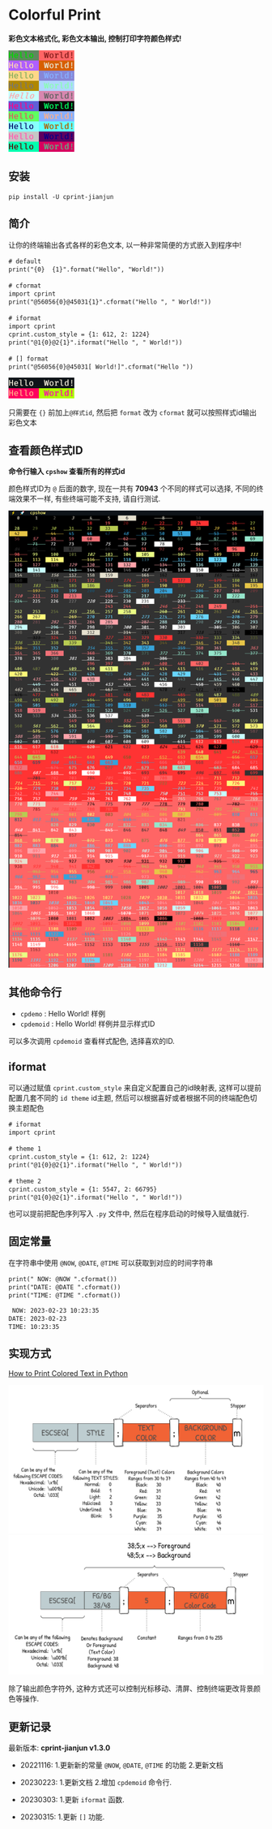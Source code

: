 # Colorful Print

**彩色文本格式化, 彩色文本输出, 控制打印字符颜色样式!**

![main][1]

## 安装

    pip install -U cprint-jianjun

## 简介

让你的终端输出各式各样的彩色文本, 以一种非常简便的方式嵌入到程序中!

```
# default
print("{0}  {1}".format("Hello", "World!"))

# cformat
import cprint
print("@56056{0}@45031{1}".cformat("Hello ", " World!"))

# iformat
import cprint
cprint.custom_style = {1: 612, 2: 1224}
print("@1{0}@2{1}".iformat("Hello ", " World!"))

# [] format
print("@56056{0}@45031[ World!]".cformat("Hello "))
```

![use][2]

只需要在 `{}` 前加上`@样式id`, 然后把 `format` 改为 `cformat` 就可以按照样式id输出彩色文本

## 查看颜色样式ID

**命令行输入 `cpshow` 查看所有的样式id**

颜色样式ID为 `@` 后面的数字, 现在一共有 **70943** 个不同的样式可以选择, 不同的终端效果不一样, 有些终端可能不支持, 请自行测试.

![style][3]

## 其他命令行

* `cpdemo` : Hello World! 样例
* `cpdemoid` : Hello World! 样例并显示样式ID

可以多次调用 `cpdemoid` 查看样式配色, 选择喜欢的ID.

## iformat
可以通过赋值 `cprint.custom_style` 来自定义配置自己的id映射表, 这样可以提前配置几套不同的 `id theme` id主题, 然后可以根据喜好或者根据不同的终端配色切换主题配色

```
# iformat
import cprint

# theme 1
cprint.custom_style = {1: 612, 2: 1224}
print("@1{0}@2{1}".iformat("Hello ", " World!"))

# theme 2
cprint.custom_style = {1: 5547, 2: 66795}
print("@1{0}@2{1}".iformat("Hello ", " World!"))
```

也可以提前把配色序列写入 `.py` 文件中, 然后在程序启动的时候导入赋值就行.

## 固定常量

在字符串中使用 `@NOW`, `@DATE`, `@TIME` 可以获取到对应的时间字符串
```
print(" NOW: @NOW ".cformat())
print("DATE: @DATE ".cformat())
print("TIME: @TIME ".cformat())
```
```
 NOW: 2023-02-23 10:23:35
DATE: 2023-02-23
TIME: 10:23:35
```

## 实现方式

[How to Print Colored Text in Python](https://stackabuse.com/how-to-print-colored-text-in-python/)

![how][4]
![how][5]

除了输出颜色字符外, 这种方式还可以控制光标移动、清屏、控制终端更改背景颜色等操作.

## 更新记录
最新版本: **cprint-jianjun v1.3.0**
* 20221116: 1.更新新的常量 `@NOW`, `@DATE`, `@TIME` 的功能 2.更新文档
* 20230223: 1.更新文档 2.增加 `cpdemoid` 命令行.
* 20230303: 1.更新 `iformat` 函数.
* 20230315: 1.更新 `[]` 功能.

  [1]: https://raw.githubusercontent.com/EVA-JianJun/cprint/master/img/1.png
  [2]: https://raw.githubusercontent.com/EVA-JianJun/cprint/master/img/2.png
  [3]: https://raw.githubusercontent.com/EVA-JianJun/cprint/master/img/3.png
  [4]: https://raw.githubusercontent.com/EVA-JianJun/cprint/master/img/4.jpg
  [5]: https://raw.githubusercontent.com/EVA-JianJun/cprint/master/img/5.jpg

